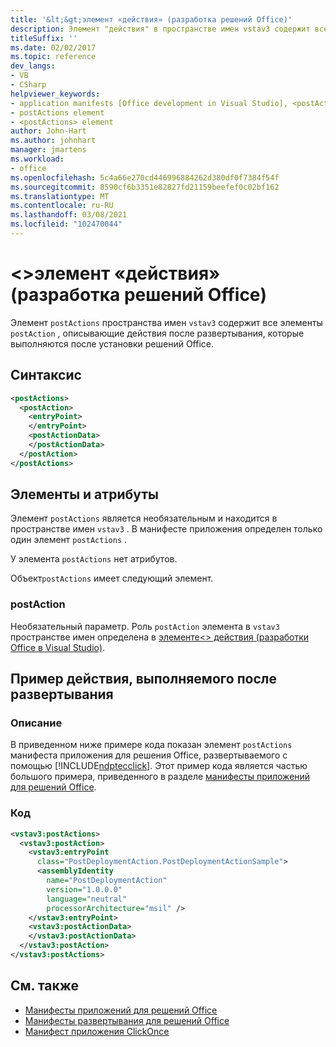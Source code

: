 ```yaml
---
title: '&lt;&gt;элемент «действия» (разработка решений Office)'
description: Элемент "действия" в пространстве имен vstav3 содержит все элементы действия, которые описывают действия после развертывания, которые выполняются после установки решений Office.
titleSuffix: ''
ms.date: 02/02/2017
ms.topic: reference
dev_langs:
- VB
- CSharp
helpviewer_keywords:
- application manifests [Office development in Visual Studio], <postActions> element
- postActions element
- <postActions> element
author: John-Hart
ms.author: johnhart
manager: jmartens
ms.workload:
- office
ms.openlocfilehash: 5c4a66e270cd446996884262d380df0f7384f54f
ms.sourcegitcommit: 8590cf6b3351e82827fd21159beefef0c02bf162
ms.translationtype: MT
ms.contentlocale: ru-RU
ms.lasthandoff: 03/08/2021
ms.locfileid: "102470044"
---
```

# <a name="ltpostactionsgt-element-office-development"></a>&lt;&gt;элемент «действия» (разработка решений Office)
  Элемент `postActions` пространства имен `vstav3` содержит все элементы `postAction` , описывающие действия после развертывания, которые выполняются после установки решений Office.

## <a name="syntax"></a>Синтаксис

```xml
<postActions>
  <postAction>
    <entryPoint>
    </entryPoint>
    <postActionData>
    </postActionData>
  </postAction>
</postActions>
```

## <a name="elements-and-attributes"></a>Элементы и атрибуты
 Элемент `postActions` является необязательным и находится в пространстве имен `vstav3` . В манифесте приложения определен только один элемент `postActions` .

 У элемента `postActions` нет атрибутов.

 Объект`postActions` имеет следующий элемент.

### <a name="postaction"></a>postAction
 Необязательный параметр. Роль `postAction` элемента в `vstav3` пространстве имен определена в [ элементе&#60;&#62; действия &#40;разработки Office в Visual Studio&#41;](../vsto/postaction-element-office-development-in-visual-studio.md).

## <a name="post-deployment-action-example"></a>Пример действия, выполняемого после развертывания

### <a name="description"></a>Описание
 В приведенном ниже примере кода показан элемент `postActions` манифеста приложения для решения Office, развертываемого с помощью [!INCLUDE[ndptecclick](../vsto/includes/ndptecclick-md.md)]. Этот пример кода является частью большого примера, приведенного в разделе [манифесты приложений для решений Office](../vsto/application-manifests-for-office-solutions.md).

### <a name="code"></a>Код

```xml
<vstav3:postActions>
  <vstav3:postAction>
    <vstav3:entryPoint
      class="PostDeploymentAction.PostDeploymentActionSample">
      <assemblyIdentity
        name="PostDeploymentAction"
        version="1.0.0.0"
        language="neutral"
        processorArchitecture="msil" />
    </vstav3:entryPoint>
    <vstav3:postActionData>
    </vstav3:postActionData>
  </vstav3:postAction>
</vstav3:postActions>
```

## <a name="see-also"></a>См. также

- [Манифесты приложений для решений Office](../vsto/application-manifests-for-office-solutions.md)
- [Манифесты развертывания для решений Office](../vsto/deployment-manifests-for-office-solutions.md)
- [Манифест приложения ClickOnce](../deployment/clickonce-application-manifest.md)
